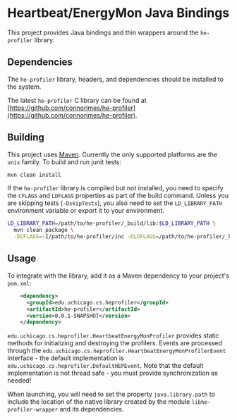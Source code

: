 # Heartbeat/EnergyMon Java Bindings

This project provides Java bindings and thin wrappers around the `he-profiler` library.

## Dependencies

The `he-profiler` library, headers, and dependencies should be installed to the system.

The latest `he-profiler` C library can be found at
[https://github.com/connorimes/he-profiler](https://github.com/connorimes/he-profiler).

## Building

This project uses [Maven](http://maven.apache.org/).
Currently the only supported platforms are the `unix` family.
To build and run junit tests:

```sh
mvn clean install
```

If the `he-profiler` library is compiled but not installed, you need to specify the `CFLAGS` and `LDFLAGS` properties as part of the build command.
Unless you are skipping tests (`-DskipTests`), you also need to set the `LD_LIBRARY_PATH` environment variable or export it to your environment.

```sh
LD_LIBRARY_PATH=/path/to/he-profiler/_build/lib:$LD_LIBRARY_PATH \
  mvn clean package \
  -DCFLAGS=-I/path/to/he-profiler/inc -DLDFLAGS=/path/to/he-profiler/_build/lib
```

## Usage

To integrate with the library, add it as a Maven dependency to your project's `pom.xml`:

```xml
    <dependency>
      <groupId>edu.uchicago.cs.heprofiler</groupId>
      <artifactId>he-profiler</artifactId>
      <version>0.0.1-SNAPSHOT</version>
    </dependency>
```

`edu.uchicago.cs.heprofiler.HeartbeatEnergyMonProfiler` provides static methods for initializing and destroying the profilers.
Events are processed through the `edu.uchicago.cs.heprofiler.HeartbeatEnergyMonProfilerEvent` interface - the default implementation is `edu.uchicago.cs.heprofiler.DefaultHEPEvent`. 
Note that the default implementation is not thread safe - you must provide synchronization as needed!

When launching, you will need to set the property `java.library.path` to include the location of the native library created by the module `libhe-profiler-wrapper` and its dependencies.
